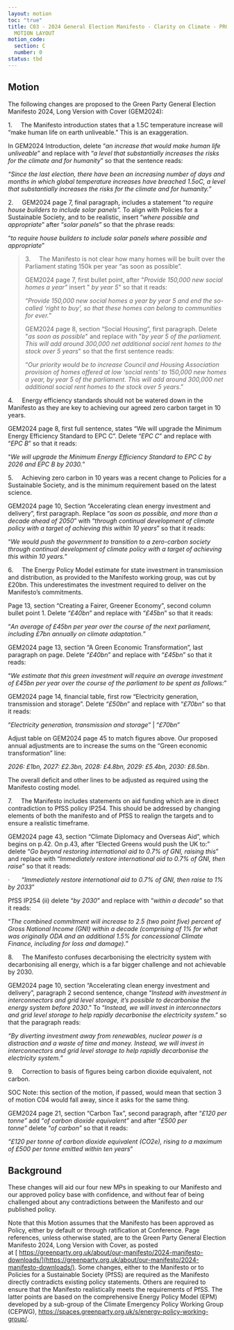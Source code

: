 ```yaml
---
layout: motion
toc: "true"
title: C03 - 2024 General Election Manifesto - Clarity on Climate - PROCEDURAL
  MOTION LAYOUT
motion_code:
  section: C
  number: 0
status: tbd
---
```

## Motion

The following changes are proposed to the Green Party General Election Manifesto 2024, Long Version with Cover (GEM2024):

1.     The Manifesto introduction states that a 1.5C temperature increase will “make human life on earth unliveable.” This is an exaggeration.

In GEM2024 Introduction, delete “*an increase that would make human life unliveable*” and replace with “*a level that substantially increases the risks for the climate and for humanity*” so that the sentence reads:

*“Since the last election, there have been an increasing number of days and months in which global temperature increases have breached 1.5oC, a level that substantially increases the risks for the climate and for humanity.”*

2.     GEM2024 page 7, final paragraph, includes a statement “*to require house builders to include solar panels”.* To align with Policies for a Sustainable Society, and to be realistic, insert “*where possible and appropriate*” after “*solar panels*” so that the phrase reads:

“*to require house builders to include solar panels where possible and appropriate*”







> 3.     The Manifesto is not clear how many homes will be built over the Parliament stating 150k per year “as soon as possible”.
>
> GEM2024 page 7, first bullet point, after "*Provide 150,000 new social homes a year"* insert " *by year 5*" so that it reads:
>
> “*Provide 150,000 new social homes a year by year 5 and end the so-called ‘right to buy’, so that these homes can belong to communities for ever.*”
>
> GEM2024 page 8, section “Social Housing”, first paragraph. Delete "*as soon as possible*" and replace with "*by year 5 of the parliament. This will add around 300,000 net additional social rent homes to the stock over 5 years*" so that the first sentence reads:
>
> “*Our priority would be to increase Council and Housing Association provision of homes offered at low ‘social rents’ to 150,000 new homes a year, by year 5 of the parliament. This will add around 300,000 net additional social rent homes to the stock over 5 years*.”







4.     Energy efficiency standards should not be watered down in the Manifesto as they are key to achieving our agreed zero carbon target in 10 years.

GEM2024 page 8, first full sentence, states “We will upgrade the Minimum Energy Efficiency Standard to EPC C”. Delete “*EPC C*” and replace with “*EPC B*” so that it reads:

“*We will upgrade the Minimum Energy Efficiency Standard to EPC C by 2026 and EPC B by 2030.*”

5.     Achieving zero carbon in 10 years was a recent change to Policies for a Sustainable Society, and is the minimum requirement based on the latest science.

GEM2024 page 10, Section “Accelerating clean energy investment and delivery”, first paragraph. Replace “*as soon as possible, and more than a decade ahead of 2050*” with “*through continual development of climate policy with a target of achieving this within 10 years*” so that it reads:

“*We would push the government to transition to a zero-carbon society through continual development of climate policy with a target of achieving this within 10 years.*”

6.     The Energy Policy Model estimate for state investment in transmission and distribution, as provided to the Manifesto working group, was cut by £20bn. This underestimates the investment required to deliver on the Manifesto’s commitments.

Page 13, section “Creating a Fairer, Greener Economy”, second column bullet point 1. Delete *“£40bn*” and replace with “*£45bn*” so that it reads:

“*An average of £45bn per year over the course of the next parliament, including £7bn annually on climate adaptation.*”

GEM2024 page 13, section “A Green Economic Transformation”, last paragraph on page. Delete *“£40bn*” and replace with “*£45bn*” so that it reads:

“*We estimate that this green investment will require an average investment of £45bn per year over the course of the parliament to be spent as follows:*”

GEM2024 page 14, financial table, first row “Electricity generation, transmission and storage”. Delete *“£50bn*” and replace with “*£70bn*” so that it reads:

“*Electricity generation, transmission and storage*” | “*£70bn*”

Adjust table on GEM2024 page 45 to match figures above. Our proposed annual adjustments are to increase the sums on the “Green economic transformation” line:

*2026: £1bn, 2027: £2.3bn, 2028: £4.8bn, 2029: £5.4bn, 2030: £6.5bn*.

The overall deficit and other lines to be adjusted as required using the Manifesto costing model.

7.     The Manifesto includes statements on aid funding which are in direct contradiction to PfSS policy IP254. This should be addressed by changing elements of both the manifesto and of PfSS to realign the targets and to ensure a realistic timeframe.

GEM2024 page 43, section “Climate Diplomacy and Overseas Aid”, which begins on p.42. On p.43, after “Elected Greens would push the UK to:” delete “*Go beyond restoring international aid to 0.7% of GNI, raising this*” and replace with “*Immediately restore international aid to 0.7% of GNI, then raise*” so that it reads:

·       “*Immediately restore international aid to 0.7% of GNI, then raise to 1% by 2033*”

PfSS IP254 (ii) delete “*by 2030*” and replace with “*within a decade*” so that it reads:

“*The combined commitment will increase to 2.5 (two point five) percent of Gross National Income (GNI) within a decade (comprising of 1% for what was originally ODA and an additional 1.5% for concessional Climate Finance, including for loss and damage).*”

8.     The Manifesto confuses decarbonising the electricity system with decarbonising all energy, which is a far bigger challenge and not achievable by 2030.

GEM2024 page 10, section “Accelerating clean energy investment and delivery”, paragraph 2 second sentence, change “*Instead with investment in interconnectors and grid level storage, it’s possible to decarbonise the energy system before 2030*.” To “*Instead, we will invest in interconnectors and grid level storage to help rapidly decarbonise the electricity system*.” so that the paragraph reads:

*“By diverting investment away from renewables, nuclear power is a distraction and a waste of time and money. Instead, we will invest in interconnectors and grid level storage to help rapidly decarbonise the electricity system.”*

9.     Correction to basis of figures being carbon dioxide equivalent, not carbon.

SOC Note: this section of the motion, if passed, would mean that section 3 of motion C04 would fall away, since it asks for the same thing.

GEM2024 page 21, section “Carbon Tax”, second paragraph, after “*£120 per tonne”* add “*of carbon dioxide equivalent”* and after “*£500 per tonne”* delete “*of carbon”* so that it reads:

*“£120 per tonne of carbon dioxide equivalent (CO2e), rising to a maximum of £500 per tonne emitted within ten years*”

## Background

These changes will aid our four new MPs in speaking to our Manifesto and our approved policy base with confidence, and without fear of being challenged about any contradictions between the Manifesto and our published policy.

Note that this Motion assumes that the Manifesto has been approved as Policy, either by default or through ratification at Conference. Page references, unless otherwise stated, are to the Green Party General Election Manifesto 2024, Long Version with Cover, as posted at [ https://greenparty.org.uk/about/our-manifesto/2024-manifesto-downloads/](https://greenparty.org.uk/about/our-manifesto/2024-manifesto-downloads/). Some changes, either to the Manifesto or to Policies for a Sustainable Society (PfSS) are required as the Manifesto directly contradicts existing policy statements. Others are required to ensure that the Manifesto realistically meets the requirements of PfSS. The latter points are based on the comprehensive Energy Policy Model (EPM) developed by a sub-group of the Climate Emergency Policy Working Group (CEPWG), <https://spaces.greenparty.org.uk/s/energy-policy-working-group/>.